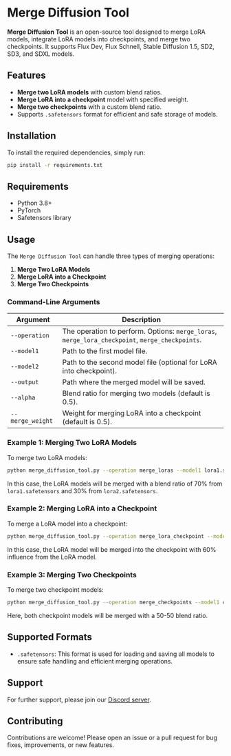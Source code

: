 # Merge Diffusion Tool

**Merge Diffusion Tool** is an open-source tool designed to merge LoRA models, integrate LoRA models into checkpoints, and merge two checkpoints. It supports Flux Dev, Flux Schnell, Stable Diffusion 1.5, SD2, SD3, and SDXL models.

## Features

- **Merge two LoRA models** with custom blend ratios.
- **Merge LoRA into a checkpoint** model with specified weight.
- **Merge two checkpoints** with a custom blend ratio.
- Supports `.safetensors` format for efficient and safe storage of models.

## Installation

To install the required dependencies, simply run:

```bash
pip install -r requirements.txt
```

## Requirements

- Python 3.8+
- PyTorch
- Safetensors library

## Usage

The `Merge Diffusion Tool` can handle three types of merging operations:

1. **Merge Two LoRA Models**
2. **Merge LoRA into a Checkpoint**
3. **Merge Two Checkpoints**

### Command-Line Arguments

| Argument           | Description                                                                                  |
|--------------------|----------------------------------------------------------------------------------------------|
| `--operation`      | The operation to perform. Options: `merge_loras`, `merge_lora_checkpoint`, `merge_checkpoints`. |
| `--model1`         | Path to the first model file.                                                                 |
| `--model2`         | Path to the second model file (optional for LoRA into checkpoint).                            |
| `--output`         | Path where the merged model will be saved.                                                    |
| `--alpha`          | Blend ratio for merging two models (default is 0.5).                                          |
| `--merge_weight`   | Weight for merging LoRA into a checkpoint (default is 0.5).                                   |

### Example 1: Merging Two LoRA Models

To merge two LoRA models:

```bash
python merge_diffusion_tool.py --operation merge_loras --model1 lora1.safetensors --model2 lora2.safetensors --output output_lora.safetensors --alpha 0.7
```

In this case, the LoRA models will be merged with a blend ratio of 70% from `lora1.safetensors` and 30% from `lora2.safetensors`.

### Example 2: Merging LoRA into a Checkpoint

To merge a LoRA model into a checkpoint:

```bash
python merge_diffusion_tool.py --operation merge_lora_checkpoint --model1 lora_model.safetensors --model2 checkpoint_model.safetensors --output output_checkpoint.safetensors --merge_weight 0.6
```

In this case, the LoRA model will be merged into the checkpoint with 60% influence from the LoRA model.

### Example 3: Merging Two Checkpoints

To merge two checkpoint models:

```bash
python merge_diffusion_tool.py --operation merge_checkpoints --model1 checkpoint1.safetensors --model2 checkpoint2.safetensors --output output_checkpoint.safetensors --alpha 0.5
```

Here, both checkpoint models will be merged with a 50-50 blend ratio.

## Supported Formats

- `.safetensors`: This format is used for loading and saving all models to ensure safe handling and efficient merging operations.

## Support

For further support, please join our [Discord server](https://discord.gg/wtyHstGZ).

## Contributing

Contributions are welcome! Please open an issue or a pull request for bug fixes, improvements, or new features.


